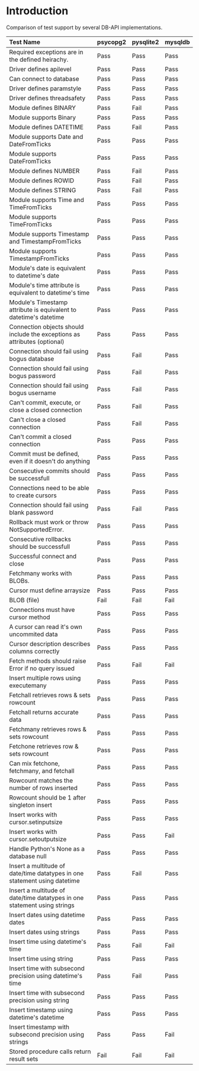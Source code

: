 # Introduction #
Comparison of test support by several DB-API implementations.

| Test Name | psycopg2 | pysqlite2 | mysqldb |
|:----------|:---------|:----------|:--------|
| Required exceptions are in the defined heirachy. | Pass     | Pass      | Pass    |
| Driver defines apilevel | Pass     | Pass      | Pass    |
| Can connect to database | Pass     | Pass      | Pass    |
| Driver defines paramstyle | Pass     | Pass      | Pass    |
| Driver defines threadsafety | Pass     | Pass      | Pass    |
| Module defines BINARY | Pass     | Fail      | Pass    |
| Module supports Binary | Pass     | Pass      | Pass    |
| Module defines DATETIME | Pass     | Fail      | Pass    |
| Module supports Date and DateFromTicks | Pass     | Pass      | Pass    |
| Module supports DateFromTicks | Pass     | Pass      | Pass    |
| Module defines NUMBER | Pass     | Fail      | Pass    |
| Module defines ROWID | Pass     | Fail      | Pass    |
| Module defines STRING | Pass     | Fail      | Pass    |
| Module supports Time and TimeFromTicks | Pass     | Pass      | Pass    |
| Module supports TimeFromTicks | Pass     | Pass      | Pass    |
| Module supports Timestamp and TimestampFromTicks | Pass     | Pass      | Pass    |
| Module supports TimestampFromTicks | Pass     | Pass      | Pass    |
| Module's date is equivalent to datetime's date | Pass     | Pass      | Pass    |
| Module's time attribute is equivalent to datetime's time | Pass     | Pass      | Pass    |
| Module's Timestamp attribute is equivalent to datetime's datetime | Pass     | Pass      | Pass    |
| Connection objects should include the exceptions as attributes (optional) | Pass     | Pass      | Pass    |
| Connection should fail using bogus database | Pass     | Fail      | Pass    |
| Connection should fail using bogus password | Pass     | Fail      | Pass    |
| Connection should fail using bogus username | Pass     | Fail      | Pass    |
| Can't commit, execute, or close a closed connection | Pass     | Fail      | Pass    |
| Can't close a closed connection | Pass     | Fail      | Pass    |
| Can't commit a closed connection | Pass     | Pass      | Pass    |
| Commit must be defined, even if it doesn't do anything | Pass     | Pass      | Pass    |
| Consecutive commits should be successfull | Pass     | Pass      | Pass    |
| Connections need to be able to create cursors | Pass     | Pass      | Pass    |
| Connection should fail using blank password | Pass     | Fail      | Pass    |
| Rollback must work or throw NotSupportedError. | Pass     | Pass      | Pass    |
| Consecutive rollbacks should be successfull | Pass     | Pass      | Pass    |
| Successful connect and close | Pass     | Pass      | Pass    |
| Fetchmany works with BLOBs. | Pass     | Pass      | Pass    |
| Cursor must define arraysize | Pass     | Pass      | Pass    |
| BLOB (file) | Fail     | Fail      | Fail    |
| Connections must have cursor method | Pass     | Pass      | Pass    |
| A cursor can read it's own uncommited data | Pass     | Pass      | Pass    |
| Cursor description describes columns correctly | Pass     | Pass      | Pass    |
| Fetch methods should raise Error if no query issued | Pass     | Fail      | Fail    |
| Insert multiple rows using executemany | Pass     | Pass      | Pass    |
| Fetchall retrieves rows & sets rowcount | Pass     | Pass      | Pass    |
| Fetchall returns accurate data | Pass     | Pass      | Pass    |
| Fetchmany retrieves rows & sets rowcount | Pass     | Pass      | Pass    |
| Fetchone retrieves row & sets rowcount | Pass     | Pass      | Pass    |
| Can mix fetchone, fetchmany, and fetchall | Pass     | Pass      | Pass    |
| Rowcount matches the number of rows inserted | Pass     | Pass      | Pass    |
| Rowcount should be 1 after singleton insert | Pass     | Pass      | Pass    |
| Insert works with cursor.setinputsize | Pass     | Pass      | Pass    |
| Insert works with cursor.setoutputsize | Pass     | Pass      | Fail    |
| Handle Python's None as a database null | Pass     | Pass      | Pass    |
| Insert a multitude of date/time datatypes in one statement using datetime | Pass     | Fail      | Pass    |
| Insert a multitude of date/time datatypes in one statement using strings | Pass     | Pass      | Pass    |
| Insert dates using datetime dates | Pass     | Pass      | Pass    |
| Insert dates using strings | Pass     | Pass      | Pass    |
| Insert time using datetime's time | Pass     | Fail      | Fail    |
| Insert time using string | Pass     | Pass      | Pass    |
| Insert time with subsecond precision using datetime's time | Pass     | Fail      | Pass    |
| Insert time with subsecond precision using string | Pass     | Pass      | Pass    |
| Insert timestamp using datetime's datetime | Pass     | Pass      | Pass    |
| Insert timestamp with subsecond precision using strings | Pass     | Pass      | Fail    |
| Stored procedure calls return result sets | Fail     | Fail      | Fail    |


